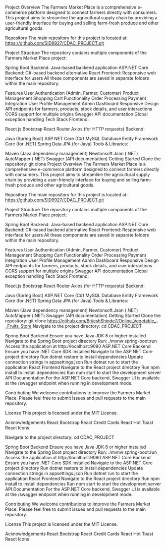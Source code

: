 Project Overview
The Farmers Market Place is a comprehensive e-commerce platform designed to connect farmers directly with consumers. This project aims to streamline the agricultural supply chain by providing a user-friendly interface for buying and selling farm-fresh produce and other agricultural goods.

Repository
The main repository for this project is located at: https://github.com/SID9927/CDAC_PROJECT.git

Project Structure
The repository contains multiple components of the Farmers Market Place project:

Spring Boot Backend: Java-based backend application
ASP.NET Core Backend: C#-based backend alternative
React Frontend: Responsive web interface for users
All these components are saved in separate folders within the main repository.

Features
User Authentication (Admin, Farmer, Customer)
Product Management
Shopping Cart Functionality
Order Processing
Payment Integration
User Profile Management
Admin Dashboard
Responsive Design
API endpoints for farmers, products, stock details, and user interactions
CORS support for multiple origins
Swagger API documentation
Global exception handling
Tech Stack
Frontend:

React.js
Bootstrap
React Router
Axios (for HTTP requests)
Backend:

Java (Spring Boot)
ASP.NET Core (C#)
MySQL Database
Entity Framework Core (for .NET)
Spring Data JPA (for Java)
Tools & Libraries:

Maven (Java dependency management)
Newtonsoft.Json (.NET)
AutoMapper (.NET)
Swagger (API documentation)
Getting Started
Clone the repository:
git clone Project Overview
The Farmers Market Place is a comprehensive e-commerce platform designed to connect farmers directly with consumers. This project aims to streamline the agricultural supply chain by providing a user-friendly interface for buying and selling farm-fresh produce and other agricultural goods.

Repository
The main repository for this project is located at: https://github.com/SID9927/CDAC_PROJECT.git

Project Structure
The repository contains multiple components of the Farmers Market Place project:

Spring Boot Backend: Java-based backend application
ASP.NET Core Backend: C#-based backend alternative
React Frontend: Responsive web interface for users
All these components are saved in separate folders within the main repository.

Features
User Authentication (Admin, Farmer, Customer)
Product Management
Shopping Cart Functionality
Order Processing
Payment Integration
User Profile Management
Admin Dashboard
Responsive Design
API endpoints for farmers, products, stock details, and user interactions
CORS support for multiple origins
Swagger API documentation
Global exception handling
Tech Stack
Frontend:

React.js
Bootstrap
React Router
Axios (for HTTP requests)
Backend:

Java (Spring Boot)
ASP.NET Core (C#)
MySQL Database
Entity Framework Core (for .NET)
Spring Data JPA (for Java)
Tools & Libraries:

Maven (Java dependency management)
Newtonsoft.Json (.NET)
AutoMapper (.NET)
Swagger (API documentation)
Getting Started
Clone the repository:
git clone https://github.com/BrijeshShinde7/Online_Vegetable_-_Fruits_Store
Navigate to the project directory:
cd CDAC_PROJECT

Spring Boot Backend
Ensure you have Java JDK 8 or higher installed
Navigate to the Spring Boot project directory
Run: ./mvnw spring-boot:run
Access the application at http://localhost:9090
ASP.NET Core Backend
Ensure you have .NET Core SDK installed
Navigate to the ASP.NET Core project directory
Run dotnet restore to install dependencies
Update connection strings in appsettings.json
Run dotnet run to start the application
React Frontend
Navigate to the React project directory
Run npm install to install dependencies
Run npm start to start the development server
API Documentation
For the ASP.NET Core backend, Swagger UI is available at the /swagger endpoint when running in development mode.

Contributing
We welcome contributions to improve the Farmers Market Place. Please feel free to submit issues and pull requests to the main repository.

License
This project is licensed under the MIT License.

Acknowledgements
React Bootstrap
React Credit Cards
React Hot Toast
React Icons

Navigate to the project directory:
cd CDAC_PROJECT

Spring Boot Backend
Ensure you have Java JDK 8 or higher installed
Navigate to the Spring Boot project directory
Run: ./mvnw spring-boot:run
Access the application at http://localhost:9090
ASP.NET Core Backend
Ensure you have .NET Core SDK installed
Navigate to the ASP.NET Core project directory
Run dotnet restore to install dependencies
Update connection strings in appsettings.json
Run dotnet run to start the application
React Frontend
Navigate to the React project directory
Run npm install to install dependencies
Run npm start to start the development server
API Documentation
For the ASP.NET Core backend, Swagger UI is available at the /swagger endpoint when running in development mode.

Contributing
We welcome contributions to improve the Farmers Market Place. Please feel free to submit issues and pull requests to the main repository.

License
This project is licensed under the MIT License.

Acknowledgements
React Bootstrap
React Credit Cards
React Hot Toast
React Icons
